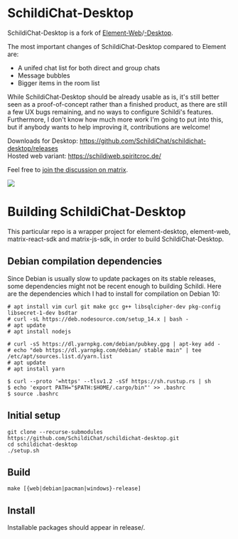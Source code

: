 # SchildiChat-Desktop

SchildiChat-Desktop is a fork of [Element-Web](https://github.com/vector-im/element-web)/[-Desktop](https://github.com/vector-im/element-desktop).

The most important changes of SchildiChat-Desktop compared to Element are:

- A unifed chat list for both direct and group chats
- Message bubbles
- Bigger items in the room list

While SchildiChat-Desktop should be already usable as is, it's still better seen as a
proof-of-concept rather than a finished product, as there are still a few UX bugs
remaining, and no ways to configure Schildi's features.
Furthermore, I don't know how much more work I'm going to put into this, but
if anybody wants to help improving it, contributions are welcome!

Downloads for Desktop: https://github.com/SchildiChat/schildichat-desktop/releases <br/>
Hosted web variant: https://schildiweb.spiritcroc.de/

Feel free to [join the discussion on matrix](https://matrix.to/#/#schildichat-web:matrix.org).

<img src="https://raw.githubusercontent.com/SchildiChat/schildichat-desktop/sc/screenshots/1.png"/>


# Building SchildiChat-Desktop

This particular repo is a wrapper project for element-desktop, element-web, matrix-react-sdk and matrix-js-sdk, in order to build SchildiChat-Desktop.


## Debian compilation dependencies

Since Debian is usually slow to update packages on its stable releases, some dependencies
might not be recent enough to building Schildi.
Here are the dependencies which I had to install for compilation on Debian 10:

```
# apt install vim curl git make gcc g++ libsqlcipher-dev pkg-config libsecret-1-dev bsdtar
# curl -sL https://deb.nodesource.com/setup_14.x | bash -
# apt update
# apt install nodejs

# curl -sS https://dl.yarnpkg.com/debian/pubkey.gpg | apt-key add -
# echo "deb https://dl.yarnpkg.com/debian/ stable main" | tee /etc/apt/sources.list.d/yarn.list
# apt update
# apt install yarn

$ curl --proto '=https' --tlsv1.2 -sSf https://sh.rustup.rs | sh
$ echo 'export PATH="$PATH:$HOME/.cargo/bin"' >> .bashrc
$ source .bashrc
```

## Initial setup

```
git clone --recurse-submodules https://github.com/SchildiChat/schildichat-desktop.git
cd schildichat-desktop
./setup.sh
```

## Build

`make [{web|debian|pacman|windows}-release]`

## Install

Installable packages should appear in release/.
